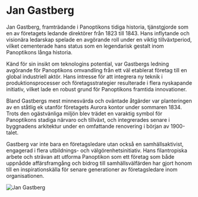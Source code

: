 # Jan Gastberg

Jan Gastberg, framträdande i Panoptikons tidiga historia, tjänstgjorde som en av företagets ledande direktörer från 1823 till 1843. Hans inflytande och visionära ledarskap spelade en avgörande roll under en viktig tillväxtperiod, vilket cementerade hans status som en legendarisk gestalt inom Panoptikons långa historia.

Känd för sin insikt om teknologins potential, var Gastbergs ledning avgörande för Panoptikons omvandling från ett väl etablerat företag till en global industriell aktör. Hans intresse för att integrera ny teknik i produktionsprocesser och företagsstrategier resulterade i flera nyskapande initiativ, vilket lade en robust grund för Panoptikons framtida innovationer.

Bland Gastbergs mest minnesvärda och oväntade åtgärder var planteringen av en ståtlig ek utanför företagets Aurora kontor under sommaren 1834. Trots den ogästvänliga miljön blev trädet en varaktig symbol för Panoptikons stadiga närvaro och tillväxt, och integrerades senare i byggnadens arkitektur under en omfattande renovering i början av 1900-talet.

Gastberg var inte bara en företagsledare utan också en samhällsaktivist, engagerad i flera utbildnings- och välgörenhetsinitiativ. Hans filantropiska arbete och strävan att utforma Panoptikon som ett företag som både uppnådde affärsframgång och bidrog till samhällsvälfärden har gjort honom till en inspirationskälla för senare generationer av företagsledare inom organisationen.

![Jan Gastberg](/assets/jan-gastberg-portrait.png)
